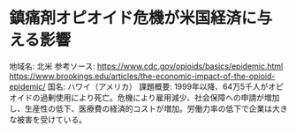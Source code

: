 # 鎮痛剤オピオイド危機が米国経済に与える影響

地域名: 北米
参考ソース: https://www.cdc.gov/opioids/basics/epidemic.html https://www.brookings.edu/articles/the-economic-impact-of-the-opioid-epidemic/
国名: ハワイ（アメリカ）
課題概要: 1999年以降、64万5千人がオピオイドの過剰使用により死亡。危機により雇用減少、社会保障への申請が増加し、生産性の低下、医療費の経済的コストが増加。労働力率の低下で企業は大きな被害を受けている。